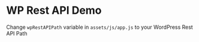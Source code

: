 # WP Rest API Demo

Change `wpRestAPIPath` variable in `assets/js/app.js` to your WordPress Rest API Path